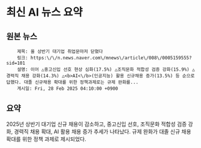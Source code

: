 # 최신 AI 뉴스 요약

## 원본 뉴스
		제목: 올 상반기 대기업 취업문마저 닫혔다
		링크: https:\/\/n.news.naver.com\/mnews\/article\/008\/0005159555?sid=101
		설명: 이어 △중고신입 선호 현상 심화(17.5%) △조직문화 적합성 검증 강화(15.9%) △경력직 채용 강화(14.3%) △<b>AI<\/b>(인공지능) 활용 신규채용 증가(13.5%) 등 순으로 답했다. 대졸 신규채용 확대를 위한 정책과제로는 규제 완화를... 
		게시일: Fri, 28 Feb 2025 04:10:00 +0900


## 요약
2025년 상반기 대기업 신규 채용이 감소하고, 중고신입 선호, 조직문화 적합성 검증 강화, 경력직 채용 확대, AI 활용 채용 증가 추세가 나타났다. 규제 완화가 대졸 신규 채용 확대를 위한 정책 과제로 제시되었다.
